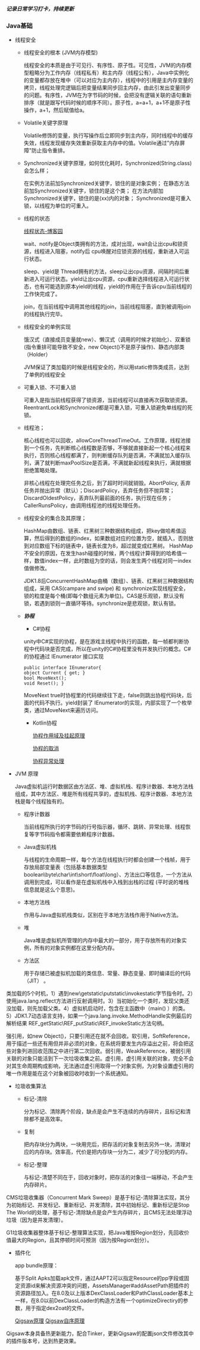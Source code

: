 ***记录日常学习打卡，持续更新***


### Java基础
- 线程安全
  - 线程安全的根本 (JVM内存模型) 
  
    线程安全的本质是由于可见行、有序性、原子性。可见性，JVM的内存模型粗略分为工作内存（线程私有）和主内存（线程公有），Java中实例化的变量都存放在堆中（可以对应为主内存），线程中的引用是主内存变量的拷贝，线程处理完逻辑后把变量结果同步回主内存，由此引发出变量同步的问题。有序性，JVM在为字节码的时候，会把没有逻辑关联的语句重新排序（就是跟写代码时候的顺序不同）。原子性，a=a+1，a+1不是原子性操作，a+1，然后赋值给a。
  - Volatile关键字原理
  
    Volatile修饰的变量，执行写操作后立即同步到主内存，同时线程中的缓存失效，线程发现缓存失效重新获取主内存中的值。Volatile通过"内存屏障"防止指令重排。
  - Synchronized关键字原理，如何优化耗时，Synchronized(String.class)会怎么样；

    在实例方法前加Synchronized关键字，锁住的是对象实例；
    在静态方法前加Synchronized关键字，锁住的是这个类；
    在方法内部加Synchronized关键字，锁住的是(xx)内的对象；
    Synchronized是可重入锁，以线程为单位的可重入。
    
  - 线程的状态
  
    [线程状态-博客园](https://www.cnblogs.com/aspirant/p/8876670.html)
    
    wait、notify是Object类拥有的方法，成对出现，wait会让出cpu和锁资源，线程进入阻塞，notify后 cpu唤醒对应锁资源的线程，重新进入可运行状态。
    
    sleep、yield是 Thread拥有的方法，sleep让出cpu资源，间隔时间后重新进入可运行状态。yield让出cpu资源，cpu重新选择线程进入可运行状态，也有可能选到原本yield的线程，yield的作用在于告诉cpu当前线程的工作快完成了。
    
    join，在当前线程中调用其他线程的join，当前线程阻塞，直到被调用join的线程执行完毕。
    
    
  - 线程安全的单例实现
    
    饿汉式（直接成员变量就new）、懒汉式（调用的时候才初始化）、双重锁 (指令重排可能导致不安全，new Object()不是原子操作)、静态内部类（Holder）
    
    JVM保证了类加载的时候是线程安全的，所以用static修饰类成员，达到了单例的线程安全
    
  - 可重入锁、不可重入锁
  
    可重入是指当前线程获得了锁资源，当前线程可以直接再次获取锁资源。ReentrantLock和Synchronized都是可重入锁，可重入锁避免单线程的死锁。
  - 线程池；

    核心线程也可以回收，allowCoreThreadTimeOut。工作原理，线程池接到一个任务，先判断核心线程数是否够，不够就直接新起一个核心线程来执行，否则核心线程都满了，则判断缓存队列是否满，不满就加入缓存队列，满了就判断maxPoolSize是否满，不满就新起线程来执行，满就根据拒绝策略处理。
    
    非核心线程在处理完任务之后，到了超时时间就销毁。AbortPolicy, 丢弃任务并抛出异常（默认）；DiscardPolicy，丢弃任务但不抛异常；DiscardOldestPolicy，丢弃队列最前面的任务，执行现在任务；CallerRunsPolicy，由调用线程池的线程处理任务。
  - 线程安全的集合及其原理；

    HashMap由数组、链表、红黑树三种数据结构组成，把key做哈希值运算，然后得到的数组的index，如果数组对应的位置为空，就插入，否则放到对应数组下标的链表中，链表长度为8，超过就变成红黑树。
    HashMap不安全的原因，在发生hash碰撞的时候，两个线程计算得到的哈希值一样，数值index一样，此时数组为空的话，则会发生两个线程对同一index值做修改。
    
    JDK1.8后ConcurrentHashMap由桶（数组）、链表、红黑树三种数据结构组成，采用 CAS(campare and swipe) 和 synchronize实现线程安全，锁的粒度是每个桶(即每个数组元素为单位)。CAS是乐观锁，默认没有锁，若遇到锁则一直循环等待。synchronize是悲观锁，默认有锁。

  
  - ***协程***

    - C#协程
    
    unity中C#实现的协程，是在游戏主线程中执行的函数，每一帧都判断协程中代码块是否完成，所以在unity的C#协程里没有并发执行的概念。C#的协程通过 IEnumerator 接口实现
    ```
    public interface IEnumerator{   
    object Current { get; } 
    bool MoveNext(); 
    void Reset(); }
    ```
    MoveNext true时协程里的代码继续往下走，false则跳出协程代码块，后面的代码不执行。yield封装了 IEnumerator的实现，内部实现了一个枚举类，通过MoveNext来遍历访问。
    
    - Kotlin协程

      [协程作用域及挂起原理](https://www.jianshu.com/p/a10a6082e91f)
      
      [协程的取消](https://medium.com/androiddevelopers/cancellation-in-coroutines-aa6b90163629)
      
      [协程异常处理](https://medium.com/androiddevelopers/exceptions-in-coroutines-ce8da1ec060c)
      
      
- JVM 原理
   
  Java虚拟机运行时数据区由方法区、堆、虚拟机栈、程序计数器、本地方法栈组成，其中方法区、堆是所有线程共享的，虚拟机栈、程序计数器、本地方法栈是每个线程独有的。
  - 程序计数器
 
    当前线程所执行的字节码的行号指示器，循环、跳转、异常处理、线程恢复等字节码指令都需要依赖程序计数器。
  - Java虚拟机栈

    与线程的生命周期一样，每个方法在线程执行时都会创建一个栈帧，用于存放局部变量表（包括基本数据类型boolean\byte\char\int\short\float\long）、方法出口等信息，一个方法从调用到完成，可以看作是在虚拟机栈中入栈到出栈的过程 (平时说的堆栈信息就是这么个意思)。
  - 本地方法栈

    作用与Java虚拟机栈类似，区别在于本地方法栈作用于Native方法。 
  - 堆

    Java堆是虚拟机所管理的内存中最大的一部分，用于存放所有的对象实例，所有的对象实例都在这里分配内存。
  - 方法区

    用于存储已被虚拟机加载的类信息、常量、静态变量、即时编译后的代码（JIT） 。
    
 类加载的5个时机，1）遇到new\getstatic\putstatic\invokestatic字节指令时。2）使用java.lang.reflect方法进行反射调用时。3）当初始化一个类时，发现父类还没加载，则先加载父类。4）虚拟机启动时，包含在主函数中（main() ）的类。5）JDK1.7动态语言支持，如果一个java.lang.invoke.MethodHandle实例最后的解析结果 REF_getStatic\REF_putStatic\REF_invokeStatic方法句柄。
   
 
 强引用，如new Object()，只要引用还在就不会回收。软引用，SoftReference，用于描述一些还有用但并非必须的对象，在系统将要发生内存溢出之前，将会把这些对象列进回收范围之中进行第二次回收。弱引用，WeakReference，被弱引用关联的对象只能活到下一次垃圾收集之前。虚引用，虚引用关联的对象，完全不会对其生命周期构成影响，无法通过虚引用取得一个对象实例，为对象设置虚引用的唯一作用是能在这个对象被回收时收到一个系统通知。
 
 - 垃圾收集算法
   - 标记-清除  

     分为标记、清除两个阶段，缺点是会产生不连续的内存碎片，且标记和清除都不是高效率。
   - 复制
     
     把内存块分为两块，一块用完后，把存活的对象复制去另外一块，清理对应的内存块。效率高，代价是把内存块一分为二，减少了可分配的内存。
     
   - 标记-整理

     与标记-清楚不同在于，回收对象时，把存活的对象往一端移动，不会产生内存碎片。 
 
 CMS垃圾收集器（Concurrent Mark Sweep）是基于标记-清除算法实现，其分为初始标记、并发标记、重新标记、并发清除，其中初始标记、重新标记是Stop The World的处理，基于标记-清除缺点是会产生内存碎片，且CMS无法处理浮动垃圾（因为是并发清理）。
 
 G1垃圾收集器整体基于标记-整理算法实现，把Java堆按Region划分，先回收价值最大的Region，且其停顿时间可预测（因为按Region划分）。
 
 
- 插件化
  
  app bundle原理：
  
  基于Split Apks加载apk文件，通过AAPT2可以指定Resource的pp字段或固定资源id来解决资源冲突的问题，AssetsManager#addAssetPath把插件的资源路径加入。在8.0及以上版本DexClassLoader和PathClassLoader基本上一样，在8.0以前DexClassLoader的构造方法有一个optimizeDirectiry的参数，用于指定dex2oat的文件。
  
  [Qigsaw原理](https://blog.csdn.net/u014294681/article/details/116783861?spm=1001.2014.3001.5502)
  [Qigsaw自序原理](https://www.bookstack.cn/read/Qigsaw/spilt.3.spilt.2.c47ca9c7359b0d0d.md)
    
 
 Qigsaw本身具备热更新能力，配合Tinker，更新Qigsaw的配置json文件修改其中的插件版本号，达到热更效果。

